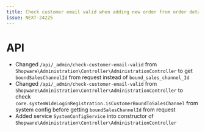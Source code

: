 ```yaml
---
title: Check customer email valid when adding new order from order detail
issue: NEXT-24225
---
```

# API
* Changed `/api/_admin/check-customer-email-valid` from `Shopware\Administration\Controller\AdministrationController` to get `boundSalesChannelId` from request instead of `bound_sales_channel_Id`
* Changed `/api/_admin/check-customer-email-valid` from `Shopware\Administration\Controller\AdministrationController` to check `core.systemWideLoginRegistration.isCustomerBoundToSalesChannel` from system config before getting `boundSalesChannelId` from request
* Added service `SystemConfigService` into constructor of `Shopware\Administration\Controller\AdministrationController`
